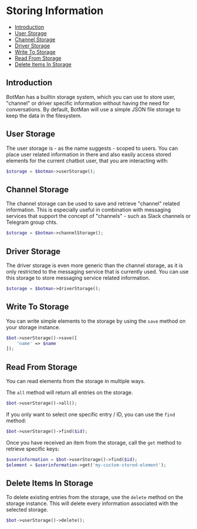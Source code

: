 # Storing Information

- [Introduction](#introduction)
- [User Storage](#user-storage)
- [Channel Storage](#channel-storage)
- [Driver Storage](#driver-storage)
- [Write To Storage](#write-storage)
- [Read From Storage](#read-storage)
- [Delete Items In Storage](#delete-storage)

<a id="introduction"></a>
## Introduction
BotMan has a builtin storage system, which you can use to store user, "channel" or driver specific information without having the need for conversations.
By default, BotMan will use a simple JSON file storage to keep the data in the filesystem.

<a id="user-storage"></a>
## User Storage

The user storage is - as the name suggests - scoped to users. You can place user related information in there and also easily access stored elements for the current chatbot user, that you are interacting with:

```php
$storage = $botman->userStorage();
```

<a id="channel-storage"></a>
## Channel Storage

The channel storage can be used to save and retrieve "channel" related information. This is especially useful in combination with messaging services that support the concept of "channels" - such as Slack channels or Telegram group chts.

```php
$storage = $botman->channelStorage();
```

<a id="driver-storage"></a>
## Driver Storage

The driver storage is even more generic than the channel storage, as it is only restricted to the messaging service that is currently used. You can use this storage to store messaging service related information.

```php
$storage = $botman->driverStorage();
```

<a id="write-storage"></a>
## Write To Storage
You can write simple elements to the storage by using the `save` method on your storage instance.

```php
$bot->userStorage()->save([
    'name' => $name
]);
```

<a id="read-storage"></a>
## Read From Storage
You can read elements from the storage in multiple ways.

The `all` method will return all entries on the storage.

```php
$bot->userStorage()->all();
```

If you only want to select one specific entry / ID, you can use the `find` method:

```php
$bot->userStorage()->find($id);
```

Once you have received an item from the storage, call the `get` method to retrieve specific keys:

```php
$userinformation = $bot->userStorage()->find($id);
$element = $userinformation->get('my-custom-stored-element');
```

<a id="delete-storage"></a>
## Delete Items In Storage
To delete existing entries from the storage, use the `delete` method on the storage instance. This will delete
every information associated with the selected storage.

```php
$bot->userStorage()->delete();
```

